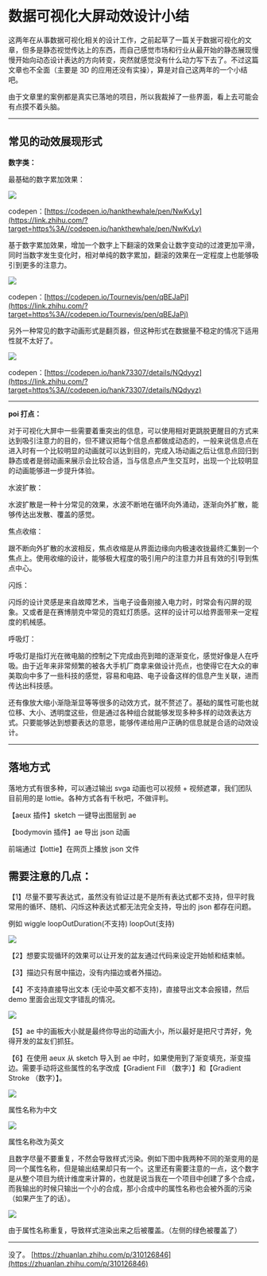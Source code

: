# 数据可视化大屏动效设计小结
这两年在从事数据可视化相关的设计工作，之前起草了一篇关于数据可视化的文章，但多是静态视觉传达上的东西，而自己感觉市场和行业从最开始的静态展现慢慢开始向动态设计表达的方向转变，突然就感觉没有什么动力写下去了。不过这篇文章也不全面（主要是 3D 的应用还没有实操），算是对自己这两年的一个小结吧。

由于文章里的案例都是真实已落地的项目，所以我裁掉了一些界面，看上去可能会有点摸不着头脑。

* * *

## **常见的动效展现形式**

**数字类：** 

最基础的数字累加效果：

![](https://pic4.zhimg.com/v2-ca3847e60c8e3a4518038286b8340123_b.gif)

codepen：[https://codepen.io/hankthewhale/pen/NwKvLy](https://link.zhihu.com/?target=https%3A//codepen.io/hankthewhale/pen/NwKvLy)

基于数字累加效果，增加一个数字上下翻滚的效果会让数字变动的过渡更加平滑，同时当数字发生变化时，相对单纯的数字累加，翻滚的效果在一定程度上也能够吸引到更多的注意力。

![](https://pic2.zhimg.com/v2-d627f1c23b060335296e3320ffee61e5_b.gif)

codepen：[https://codepen.io/Tournevis/pen/qBEJaPj](https://link.zhihu.com/?target=https%3A//codepen.io/Tournevis/pen/qBEJaPj)

另外一种常见的数字动画形式是翻页器，但这种形式在数据量不稳定的情况下适用性就不太好了。

![](https://pic4.zhimg.com/v2-7e17cd6056085ed462e3bcce3a8e2bbf_b.gif)

codepen：[https://codepen.io/hank73307/details/NQdyyz](https://link.zhihu.com/?target=https%3A//codepen.io/hank73307/details/NQdyyz)

* * *

**poi 打点：** 

对于可视化大屏中一些需要着重突出的信息，可以使用相对更跳脱更醒目的方式来达到吸引注意力的目的，但不建议把每个信息点都做成动态的，一般来说信息点在进入时有一个比较明显的动画就可以达到目的，完成入场动画之后让信息点回归到静态或者是弱动画来展示会比较合适，当与信息点产生交互时，出现一个比较明显的动画能够进一步提升体验。

水波扩散：

水波扩散是一种十分常见的效果，水波不断地在循环向外涌动，逐渐向外扩散，能够传达出发散、覆盖的感觉。

焦点收缩：

跟不断向外扩散的水波相反，焦点收缩是从界面边缘向内极速收拢最终汇集到一个焦点上。使用收缩的设计，能够极大程度的吸引用户的注意力并且有效的引导到焦点中心。

闪烁：

闪烁的设计灵感是来自故障艺术，当电子设备刚接入电力时，时常会有闪屏的现象。又或者是在赛博朋克中常见的霓虹灯质感。这样的设计可以给界面带来一定程度的机械感。

呼吸灯：

呼吸灯是指灯光在微电脑的控制之下完成由亮到暗的逐渐变化，感觉好像是人在呼吸。由于近年来非常频繁的被各大手机厂商拿来做设计亮点，也使得它在大众的审美取向中多了一些科技的感觉，容易和电路、电子设备这样的信息产生关联，进而传达出科技感。

还有像放大缩小渐隐渐显等等很多的动效方式，就不赘述了。基础的属性可能也就位移、大小、透明度这些，但是通过各种组合就能够发现多种多样的动效表达方式。只要能够达到想要表达的意思，能够传递给用户正确的信息就是合适的动效设计。

* * *

## **落地方式**

落地方式有很多种，可以通过输出 svga 动画也可以视频 + 视频遮罩，我们团队目前用的是 lottie。各种方式各有千秋吧，不做评判。

【aeux 插件】sketch 一键导出图层到 ae

【bodymovin 插件】ae 导出 json 动画

前端通过【lottie】在网页上播放 json 文件

## **需要注意的几点：**

【1】尽量不要写表达式，虽然没有验证过是不是所有表达式都不支持，但平时我常用的循环、随机、闪烁这种表达式都无法完全支持，导出的 json 都存在问题。

例如 wiggle loopOutDuration(不支持) loopOut(支持)

![](https://pic1.zhimg.com/v2-527bee3fd5186c0e4b7117ae5f6ea714_b.gif)

【2】想要实现循环的效果可以让开发的盆友通过代码来设定开始帧和结束帧。

【3】描边只有居中描边，没有内描边或者外描边。

【4】不支持直接导出文本 (无论中英文都不支持)，直接导出文本会报错，然后 demo 里面会出现文字错乱的情况。

![](https://pic4.zhimg.com/v2-bd7eedbca41fe8f10ea7306009aaf273_b.gif)

【5】ae 中的画板大小就是最终你导出的动画大小，所以最好是把尺寸弄好，免得开发的盆友们抓狂。

【6】在使用 aeux 从 sketch 导入到 ae 中时，如果使用到了渐变填充，渐变描边。需要手动将这些属性的名字改成【Gradient Fill （数字）】和【Gradient Stroke （数字）】。

![](https://pic3.zhimg.com/v2-a9efa350cfff40c5f21c5682e3ebe7d6_b.jpg)

属性名称为中文

![](https://pic1.zhimg.com/v2-950d4005a72caa5bcd88b55668f6c788_b.gif)

属性名称改为英文

且数字尽量不要重复，不然会导致样式污染。例如下图中我两种不同的渐变用的是同一个属性名称，但是输出结果却只有一个。这里还有需要注意的一点，这个数字是从整个项目为统计维度来计算的，也就是说当我在一个项目中创建了多个合成，而我输出的时候只输出一个小的合成，那小合成中的属性名称也会被外面的污染（如果产生了的话）。

![](https://pic1.zhimg.com/v2-08a53ef0c928c4af445f7071c34c941c_b.jpg)

由于属性名称重复，导致样式渲染出来之后被覆盖。（左侧的绿色被覆盖了）

* * *

没了。 
 [https://zhuanlan.zhihu.com/p/310126846](https://zhuanlan.zhihu.com/p/310126846)
